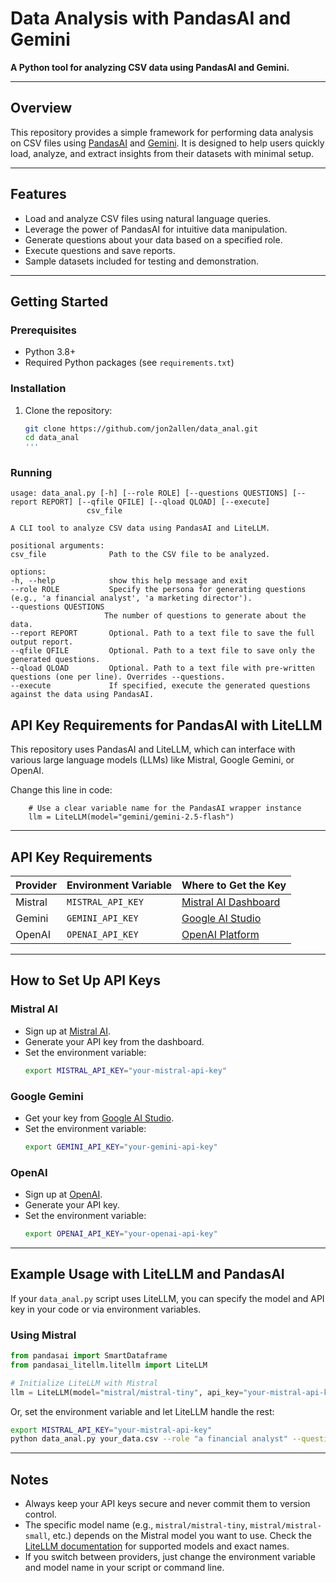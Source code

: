 # Data Analysis with PandasAI and Gemini

**A Python tool for analyzing CSV data using PandasAI and Gemini.**

---

## Overview

This repository provides a simple framework for performing data analysis on CSV files using [PandasAI](https://github.com/Sinaptik-AI/pandas-ai) and [Gemini](https://deepmind.google/technologies/gemini/). It is designed to help users quickly load, analyze, and extract insights from their datasets with minimal setup.

---

## Features

- Load and analyze CSV files using natural language queries.
- Leverage the power of PandasAI for intuitive data manipulation.
- Generate questions about your data based on a specified role.
- Execute questions and save reports.
- Sample datasets included for testing and demonstration.

---

## Getting Started

### Prerequisites

- Python 3.8+
- Required Python packages (see `requirements.txt`)

### Installation

1. Clone the repository:
   ```bash
   git clone https://github.com/jon2allen/data_anal.git
   cd data_anal
   '''

### Running

   ```
   usage: data_anal.py [-h] [--role ROLE] [--questions QUESTIONS] [--report REPORT] [--qfile QFILE] [--qload QLOAD] [--execute]
                    csv_file

A CLI tool to analyze CSV data using PandasAI and LiteLLM.

positional arguments:
  csv_file              Path to the CSV file to be analyzed.

options:
  -h, --help            show this help message and exit
  --role ROLE           Specify the persona for generating questions (e.g., 'a financial analyst', 'a marketing director').
  --questions QUESTIONS
                        The number of questions to generate about the data.
  --report REPORT       Optional. Path to a text file to save the full output report.
  --qfile QFILE         Optional. Path to a text file to save only the generated questions.
  --qload QLOAD         Optional. Path to a text file with pre-written questions (one per line). Overrides --questions.
  --execute             If specified, execute the generated questions against the data using PandasAI.
```

## API Key Requirements for PandasAI with LiteLLM

This repository uses PandasAI and LiteLLM, which can interface with various large language models (LLMs) like Mistral, Google Gemini, or OpenAI.

Change this line in code:

```
    # Use a clear variable name for the PandasAI wrapper instance
    llm = LiteLLM(model="gemini/gemini-2.5-flash")
```

---

## API Key Requirements

| Provider  | Environment Variable      | Where to Get the Key                     |
|-----------|---------------------------|------------------------------------------|
| Mistral   | `MISTRAL_API_KEY`         | [Mistral AI Dashboard](https://mistral.ai/) |
| Gemini    | `GEMINI_API_KEY`          | [Google AI Studio](https://ai.google.dev/gemini-api/docs/api-key) |
| OpenAI    | `OPENAI_API_KEY`          | [OpenAI Platform](https://platform.openai.com/) |

---

## How to Set Up API Keys

### Mistral AI
- Sign up at [Mistral AI](https://mistral.ai/).
- Generate your API key from the dashboard.
- Set the environment variable:
  ```bash
  export MISTRAL_API_KEY="your-mistral-api-key"
  ```

### Google Gemini
- Get your key from [Google AI Studio](https://ai.google.dev/gemini-api/docs/api-key).
- Set the environment variable:
  ```bash
  export GEMINI_API_KEY="your-gemini-api-key"
  ```

### OpenAI
- Sign up at [OpenAI](https://platform.openai.com/).
- Generate your API key.
- Set the environment variable:
  ```bash
  export OPENAI_API_KEY="your-openai-api-key"
  ```

---

## Example Usage with LiteLLM and PandasAI

If your `data_anal.py` script uses LiteLLM, you can specify the model and API key in your code or via environment variables.

### Using Mistral
```python
from pandasai import SmartDataframe
from pandasai_litellm.litellm import LiteLLM

# Initialize LiteLLM with Mistral
llm = LiteLLM(model="mistral/mistral-tiny", api_key="your-mistral-api-key")
```


Or, set the environment variable and let LiteLLM handle the rest:
```bash
export MISTRAL_API_KEY="your-mistral-api-key"
python data_anal.py your_data.csv --role "a financial analyst" --questions 3
```

---

## Notes
- Always keep your API keys secure and never commit them to version control.
- The specific model name (e.g., `mistral/mistral-tiny`, `mistral/mistral-small`, etc.) depends on the Mistral model you want to use. Check the [LiteLLM documentation](https://docs.litellm.ai/) for supported models and exact names.
- If you switch between providers, just change the environment variable and model name in your script or command line.



